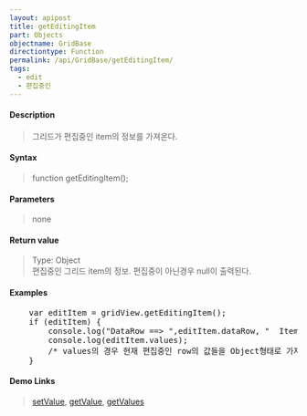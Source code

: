 ```yaml
---
layout: apipost
title: getEditingItem
part: Objects
objectname: GridBase
directiontype: Function
permalink: /api/GridBase/getEditingItem/
tags:
  - edit
  - 편집중인
---
```



#### Description

> 그리드가 편집중인 item의 정보를 가져온다.

#### Syntax

> function getEditingItem();

#### Parameters

> none

#### Return value

> Type: Object  
> 편집중인 그리드 item의 정보. 편집중이 아닌경우 null이 출력된다.

#### Examples 

<pre class="prettyprint">
    var editItem = gridView.getEditingItem();
    if (editItem) {
        console.log("DataRow ==> ",editItem.dataRow, "  ItemIndex ==> ",editItem.itemIndex);
        console.log(editItem.values);
        /* values의 경우 현재 편집중인 row의 값들을 Object형태로 가져온다. 편집중인 셀의 값은 가져올수 없다. */
    }
</pre>

#### Demo Links
> [setValue](/api/GridBase/setValue), [getValue](/api/GridBase/getValue), [getValues](/api/GridBase/getValues)